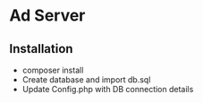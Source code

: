 # Ad Server

## Installation

* composer install
* Create database and import db.sql
* Update Config.php with DB connection details
